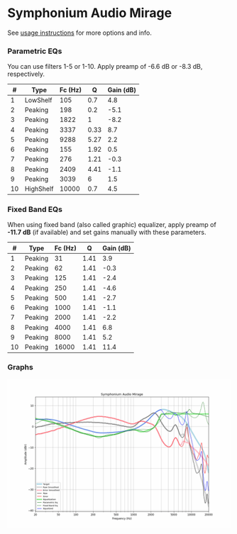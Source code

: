 # Symphonium Audio Mirage
See [usage instructions](https://github.com/jaakkopasanen/AutoEq#usage) for more options and info.

### Parametric EQs
You can use filters 1-5 or 1-10. Apply preamp of -6.6 dB or -8.3 dB, respectively.

|   # | Type      |   Fc (Hz) |    Q |   Gain (dB) |
|-----|-----------|-----------|------|-------------|
|   1 | LowShelf  |       105 | 0.7  |         4.8 |
|   2 | Peaking   |       198 | 0.2  |        -5.1 |
|   3 | Peaking   |      1822 | 1    |        -8.2 |
|   4 | Peaking   |      3337 | 0.33 |         8.7 |
|   5 | Peaking   |      9288 | 5.27 |         2.2 |
|   6 | Peaking   |       155 | 1.92 |         0.5 |
|   7 | Peaking   |       276 | 1.21 |        -0.3 |
|   8 | Peaking   |      2409 | 4.41 |        -1.1 |
|   9 | Peaking   |      3039 | 6    |         1.5 |
|  10 | HighShelf |     10000 | 0.7  |         4.5 |

### Fixed Band EQs
When using fixed band (also called graphic) equalizer, apply preamp of **-11.7 dB** (if available) and set gains manually with these parameters.

|   # | Type    |   Fc (Hz) |    Q |   Gain (dB) |
|-----|---------|-----------|------|-------------|
|   1 | Peaking |        31 | 1.41 |         3.9 |
|   2 | Peaking |        62 | 1.41 |        -0.3 |
|   3 | Peaking |       125 | 1.41 |        -2.4 |
|   4 | Peaking |       250 | 1.41 |        -4.6 |
|   5 | Peaking |       500 | 1.41 |        -2.7 |
|   6 | Peaking |      1000 | 1.41 |        -1.1 |
|   7 | Peaking |      2000 | 1.41 |        -2.2 |
|   8 | Peaking |      4000 | 1.41 |         6.8 |
|   9 | Peaking |      8000 | 1.41 |         5.2 |
|  10 | Peaking |     16000 | 1.41 |        11.4 |

### Graphs
![](./Symphonium%20Audio%20Mirage.png)
